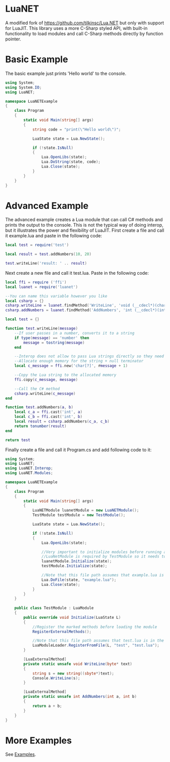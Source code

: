 # LuaNET
A modified fork of https://github.com/tilkinsc/Lua.NET but only with support for LuaJIT. This library uses a more C-Sharp styled API, with built-in functionality to load modules and call C-Sharp methods directly by function pointer.

# Basic Example
The basic example just prints 'Hello world' to the console.
```csharp
using System;
using System.IO;
using LuaNET;

namespace LuaNETExample
{
    class Program
    {
        static void Main(string[] args)
        {
            string code = "print(\"Hello world\")";

            LuaState state = Lua.NewState();            

            if (!state.IsNull)
            {
                Lua.OpenLibs(state);
                Lua.DoString(state, code);
                Lua.Close(state);
            }
        }
    }
}
```

# Advanced Example
The advanced example creates a Lua module that can call C# methods and prints the output to the console. This is not the typical way of doing interop, but it illustrates the power and flexibility of LuaJIT. First create a file and call it example.lua and paste in the following code:
```lua
local test = require('test')

local result = test.addNumbers(10, 20)

test.writeLine('result: ' .. result)
```

Next create a new file and call it test.lua. Paste in the following code:
```lua
local ffi = require ('ffi')
local luanet = require('luanet')

--You can name this variable however you like
local csharp = {}
csharp.writeLine = luanet.findMethod('WriteLine', 'void (__cdecl*)(char*)')
csharp.addNumbers = luanet.findMethod('AddNumbers', 'int (__cdecl*)(int,int)')

local test = {}

function test.writeLine(message)
    --If user passes in a number, converts it to a string
    if type(message) == 'number' then
        message = tostring(message)
    end

    --Interop does not allow to pass Lua strings directly so they need to be converted to a C-type
    --Allocate enough memory for the string + null terminator
    local c_message = ffi.new('char[?]', #message + 1)

    --Copy the Lua string to the allocated memory
    ffi.copy(c_message, message)

    --Call the C# method
    csharp.writeLine(c_message)
end

function test.addNumbers(a, b)
    local c_a = ffi.cast('int', a)
    local c_b = ffi.cast('int', b)
    local result = csharp.addNumbers(c_a, c_b)
    return tonumber(result)
end

return test
```

Finally create a file and call it Program.cs and add following code to it:
```csharp
using System;
using LuaNET;
using LuaNET.Interop;
using LuaNET.Modules;

namespace LuaNETExample
{
    class Program
    {
        static void Main(string[] args)
        {
            LuaNETModule luanetModule = new LuaNETModule();
            TestModule testModule = new TestModule();

            LuaState state = Lua.NewState();            

            if (!state.IsNull)
            {
                Lua.OpenLibs(state);

                //Very important to initialize modules before running any code that tries to use it
                //LuaNetModule is required by TestModule so it needs to be loaded first
                luanetModule.Initialize(state);
                testModule.Initialize(state);

                //Note that this file path assumes that example.lua is in the same directory as the executable
                Lua.DoFile(state, "example.lua");
                Lua.Close(state);
            }
        }
    }
    
    public class TestModule : LuaModule
    {
        public override void Initialize(LuaState L)
        {
            //Register the marked methods before loading the module
            RegisterExternalMethods();

            //Note that this file path assumes that test.lua is in the same directory as the executable
            LuaModuleLoader.RegisterFromFile(L, "test", "test.lua");
        }

        [LuaExternalMethod]
        private static unsafe void WriteLine(byte* text)
        {
            string s = new string((sbyte*)text);
            Console.WriteLine(s);
        }

        [LuaExternalMethod]
        private static unsafe int AddNumbers(int a, int b)
        {
            return a + b;
        }
    }
}
```

# More Examples
See [Examples](https://github.com/japajoe/LuaJITSharp/tree/main/Examples).
